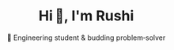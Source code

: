 <h1 align="center">Hi 👋, I'm Rushi</h1>
<p align="center">
  🚀 Engineering student & budding problem‑solver <br/>
  
</p>
